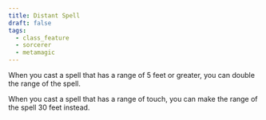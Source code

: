 ```yaml
---
title: Distant Spell
draft: false
tags:
  - class_feature
  - sorcerer
  - metamagic
---
```

When you cast a spell that has a range of 5 feet or greater, you can double the range of the spell. 

When you cast a spell that has a range of touch, you can make the range of the spell 30 feet instead. 